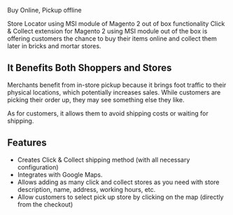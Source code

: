 Buy Online, Pickup offline 

Store Locator using MSI module of Magento 2 out of box functionality 
Click & Collect extension for Magento 2 using MSI module out of the box is offering customers the chance to buy their items online and collect them later in bricks and mortar stores. 

## It Benefits Both Shoppers and Stores

Merchants benefit from in-store pickup because it brings foot traffic to their physical locations, which potentially increases sales. While customers are picking their order up, they may see something else they like.

As for customers, it allows them to avoid shipping costs or waiting for shipping.

## Features

* Creates Click & Collect shipping method (with all necessary configuration)
* Integrates with Google Maps.
* Allows adding as many click and collect stores as you need with store description, name, address, working hours, etc.
* Allow customers to select pick up store by clicking on the map (directly from the checkout)
